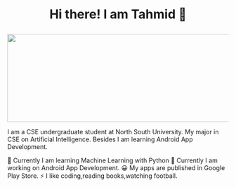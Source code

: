<h1><p align="center"> Hi there! I am Tahmid 👋 </p></h1>

<p align="center"><img width="600px" height="200px" src="https://i.imgur.com/aDnvg13.jpg" /></p>

I am a CSE undergraduate student at North South University. My major in CSE on Artificial Intelligence. Besides I am learning Android App Development.


🌱 Currently I am learning Machine Learning with Python
 🔭 Currently I am working on Android App Development.
 😀 My apps are published in Google Play Store.
 ⚡ I like coding,reading books,watching football.
